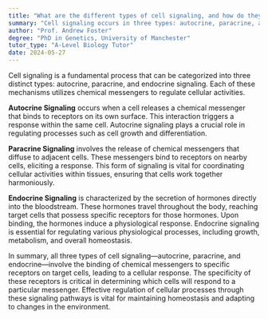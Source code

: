 ```yaml
---
title: "What are the different types of cell signaling, and how do they function in the regulation of cellular processes?"
summary: "Cell signaling occurs in three types: autocrine, paracrine, and endocrine, each regulating cellular processes via chemical messengers."
author: "Prof. Andrew Foster"
degree: "PhD in Genetics, University of Manchester"
tutor_type: "A-Level Biology Tutor"
date: 2024-05-27
---
```


Cell signaling is a fundamental process that can be categorized into three distinct types: autocrine, paracrine, and endocrine signaling. Each of these mechanisms utilizes chemical messengers to regulate cellular activities.

**Autocrine Signaling** occurs when a cell releases a chemical messenger that binds to receptors on its own surface. This interaction triggers a response within the same cell. Autocrine signaling plays a crucial role in regulating processes such as cell growth and differentiation.

**Paracrine Signaling** involves the release of chemical messengers that diffuse to adjacent cells. These messengers bind to receptors on nearby cells, eliciting a response. This form of signaling is vital for coordinating cellular activities within tissues, ensuring that cells work together harmoniously.

**Endocrine Signaling** is characterized by the secretion of hormones directly into the bloodstream. These hormones travel throughout the body, reaching target cells that possess specific receptors for those hormones. Upon binding, the hormones induce a physiological response. Endocrine signaling is essential for regulating various physiological processes, including growth, metabolism, and overall homeostasis.

In summary, all three types of cell signaling—autocrine, paracrine, and endocrine—involve the binding of chemical messengers to specific receptors on target cells, leading to a cellular response. The specificity of these receptors is critical in determining which cells will respond to a particular messenger. Effective regulation of cellular processes through these signaling pathways is vital for maintaining homeostasis and adapting to changes in the environment.
    